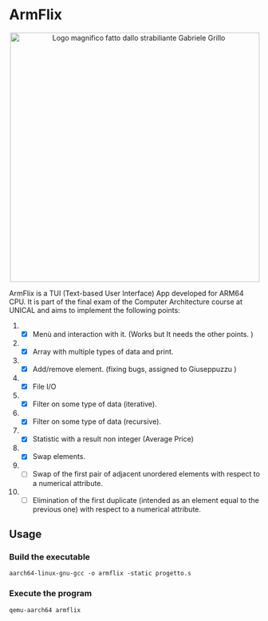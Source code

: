 # ArmFlix
<p align="center">
    <img src="https://i.imgur.com/hNINSrj.png" title="Logo magnifico fatto dallo strabiliante Gabriele Grillo" style="width: 500px; display: block; margin-left: auto; margin-right: auto;">
</p>
ArmFlix is a TUI (Text-based User Interface) App developed for ARM64 CPU. It is part of the final exam of the Computer Architecture course at UNICAL and aims to implement the following points:

1. - [X] Menù and interaction with it. (Works but It needs the other points. )

2. - [X] Array with multiple types of data and print.

3. - [X] Add/remove element. (fixing bugs, assigned to Giuseppuzzu )

4. - [X] File I/O

5. - [X] Filter on some type of data (iterative).

6. - [X] Filter on some type of data (recursive).

7. - [X] Statistic with a result non integer (Average Price)

8. - [X] Swap elements.

9. - [ ] Swap of the first pair of adjacent unordered elements with respect to a numerical attribute.

10. - [ ] Elimination of the first duplicate (intended as an element equal to the previous one) with respect to a numerical attribute.

## Usage
### Build the executable  
`aarch64-linux-gnu-gcc -o armflix -static progetto.s`

### Execute the program  
`qemu-aarch64 armflix`
